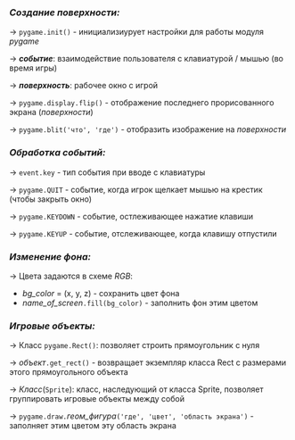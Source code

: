 ### _Создание поверхности:_

-> `pygame.init()` - инициализиурует настройки для работы модуля _pygame_

-> **_событие_**: взаимодействие пользователя с клавиатурой / мышью (во время игры)

-> **_поверхность_**: рабочее окно с игрой

-> `pygame.display.flip()` - отображение последнего прорисованного экрана (_поверхности_)

-> `pygame.blit('что', 'где')` - отобразить изображение на _поверхности_


### _Обработка событий:_

-> `event.key` - тип события при вводе с клавиатуры

-> `pygame.QUIT` - событие, когда игрок щелкает мышью на крестик (чтобы закрыть окно)

-> `pygame.KEYDOWN` - событие, остлеживающее нажатие клавиши

-> `pygame.KEYUP` - событие, отслеживающее, когда клавишу отпустили


### _Изменение фона:_

-> Цвета задаются в схеме _RGB_:
- _bg_color_ = (x, y, z) - сохранить цвет фона
- _name_of_screen_`.fill(bg_color)` - заполнить фон этим цветом

### _Игровые объекты:_

-> Класс `pygame.Rect()`: позволяет строить прямоугольник с нуля

-> _объект_`.get_rect()` - возвращает экземпляр класса Rect с размерами этого 
прямоугольного объекта

-> _Класс_(`Sprite`): класс, наследующий от класса Sprite,
позволяет группировать игровые объекты между собой

-> `pygame.draw.`_геом_фигура_`('где', 'цвет', 'область экрана')` - 
заполняет этим цветом эту область экрана 
